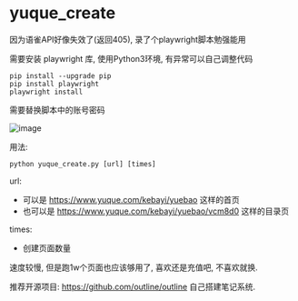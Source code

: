 # yuque_create

因为语雀API好像失效了(返回405), 录了个playwright脚本勉强能用

需要安装 playwright 库, 使用Python3环境, 有异常可以自己调整代码

```
pip install --upgrade pip
pip install playwright
playwright install
```

需要替换脚本中的账号密码

![image](https://user-images.githubusercontent.com/17432059/197738774-1f7fb5af-2bdc-458f-a557-649386f68c6d.png)


用法: 
```
python yuque_create.py [url] [times]
```

url: 
- 可以是 https://www.yuque.com/kebayi/yuebao 这样的首页
- 也可以是 https://www.yuque.com/kebayi/yuebao/vcm8d0 这样的目录页

times:
- 创建页面数量

速度较慢, 但是跑1w个页面也应该够用了, 喜欢还是充值吧, 不喜欢就换.

推荐开源项目: https://github.com/outline/outline 自己搭建笔记系统.
